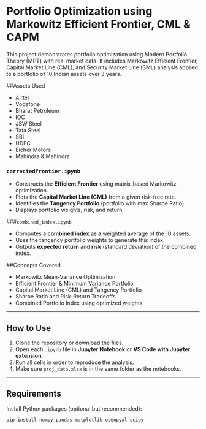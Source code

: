 # Portfolio Optimization using Markowitz Efficient Frontier, CML & CAPM

This project demonstrates portfolio optimization using Modern Portfolio Theory (MPT) with real market data. It includes Markowitz Efficient Frontier, Capital Market Line (CML), and Security Market Line (SML) analysis applied to a portfolio of 10 Indian assets over 3 years.



##Assets Used

- Airtel  
- Vodafone  
- Bharat Petroleum  
- IOC  
- JSW Steel  
- Tata Steel  
- SBI  
- HDFC  
- Eicher Motors  
- Mahindra & Mahindra  



### `correctedfrontier.ipynb`
- Constructs the **Efficient Frontier** using matrix-based Markowitz optimization.
- Plots the **Capital Market Line (CML)** from a given risk-free rate.
- Identifies the **Tangency Portfolio** (portfolio with max Sharpe Ratio).
- Displays portfolio weights, risk, and return.

###`combined_index.ipynb`
- Computes a **combined index** as a weighted average of the 10 assets.
- Uses the tangency portfolio weights to generate this index.
- Outputs **expected return** and **risk** (standard deviation) of the combined index.


##Concepts Covered

-  Markowitz Mean-Variance Optimization  
- Efficient Frontier & Minimum Variance Portfolio  
- Capital Market Line (CML) and Tangency Portfolio  
- Sharpe Ratio and Risk-Return Tradeoffs  
- Combined Portfolio Index using optimized weights

---

## How to Use

1. Clone the repository or download the files.
2. Open each `.ipynb` file in **Jupyter Notebook** or **VS Code with Jupyter extension**.
3. Run all cells in order to reproduce the analysis.
4. Make sure `proj_data.xlsx` is in the same folder as the notebooks.

---

## Requirements

Install Python packages (optional but recommended):

```bash
pip install numpy pandas matplotlib openpyxl scipy
